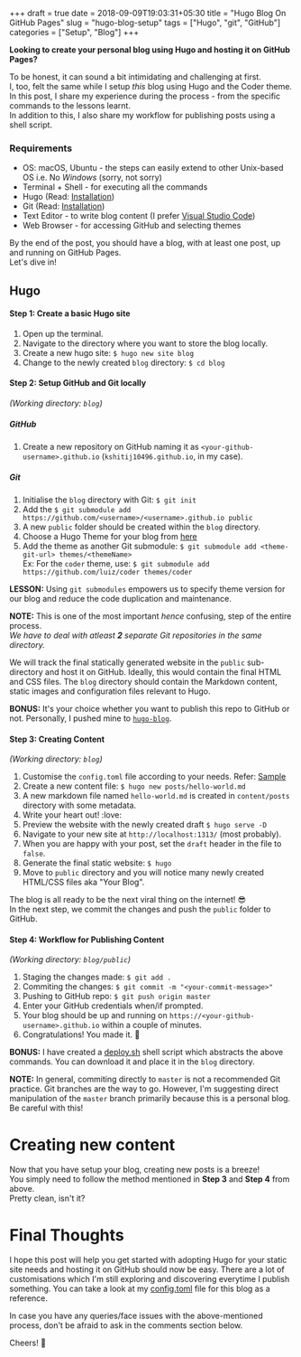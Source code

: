 +++
draft = true
date = 2018-09-09T19:03:31+05:30
title = "Hugo Blog On GitHub Pages"
slug = "hugo-blog-setup"
tags = ["Hugo", "git", "GitHub"]
categories = ["Setup", "Blog"]
+++

**Looking to create your personal blog using Hugo and hosting it on GitHub Pages?**  

To be honest, it can sound a bit intimidating and challenging at first.  
I, too, felt the same while I setup *this* blog using Hugo and the Coder theme.  
In this post, I share my experience during the process - from the specific commands to the lessons learnt.  
In addition to this, I also share my workflow for publishing posts using a shell script.  

### Requirements
- OS: macOS, Ubuntu - the steps can easily extend to other Unix-based OS i.e. No *Windows* (sorry, not sorry)
- Terminal + Shell - for executing all the commands
- Hugo (Read: [Installation](https://gohugo.io/getting-started/installing/))
- Git (Read: [Installation](https://www.atlassian.com/git/tutorials/install-git))
- Text Editor - to write blog content (I prefer [Visual Studio Code](https://code.visualstudio.com/download))
- Web Browser - for accessing GitHub and selecting themes

By the end of the post, you should have a blog, with at least one post, up and running on GitHub Pages.  
Let's dive in!

## Hugo

#### Step 1: Create a basic Hugo site
1. Open up the terminal.
2. Navigate to the directory where you want to store the blog locally.
3. Create a new hugo site: ```$ hugo new site blog```
4. Change to the newly created `blog` directory: ```$ cd blog```

#### Step 2: Setup GitHub and Git locally
*(Working directory: `blog`)*

##### GitHub
1. Create a new repository on GitHub naming it as `<your-github-username>.github.io`
(`kshitij10496.github.io`, in my case).

##### Git
1. Initialise the `blog` directory with Git: `$ git init`
2. Add the `$ git submodule add https://github.com/<username>/<username>.github.io public`
3. A new `public` folder should be created within the `blog` directory.
4. Choose a Hugo Theme for your blog from [here](https://themes.gohugo.io/)
5. Add the theme as another Git submodule: `$ git submodule add <theme-git-url> themes/<themeName>`  
Ex: For the `coder` theme, use: `$ git submodule add https://github.com/luiz/coder themes/coder`

**LESSON:** Using `git submodules` empowers us to specify theme version for our blog and reduce the code duplication and maintenance.

**NOTE:** This is one of the most important *hence* confusing, step of the entire process.    
*We have to deal with atleast **2** separate Git repositories in the same directory.*

We will track the final statically generated website in the `public` sub-directory and host it on GitHub. 
Ideally, this would contain the final HTML and CSS files. The `blog` directory should contain the Markdown content, 
static images and configuration files relevant to Hugo.

**BONUS:** It's your choice whether you want to publish this repo to GitHub or not. Personally, I pushed mine to [`hugo-blog`](https://github.com/kshitij10496/hugo-blog).

#### Step 3: Creating Content
*(Working directory: `blog`)*

1. Customise the `config.toml` file according to your needs. Refer: [Sample](https://gist.github.com/kshitij10496/1f6801be9c2e1d2e1ea9855b18b0bd82#file-config-toml)
2. Create a new content file: `$ hugo new posts/hello-world.md`
3. A new markdown file named `hello-world.md` is created in `content/posts` directory with some metadata.
4. Write your heart out! :love:
5. Preview the website with the newly created draft `$ hugo serve -D`
6. Navigate to your new site at `http://localhost:1313/` (most probably).
7. When you are happy with your post, set the `draft` header in the file to `false`.
8. Generate the final static website: `$ hugo`
9.  Move to `public` directory and you will notice many newly created HTML/CSS files aka "Your Blog".

The blog is all ready to be the next viral thing on the internet! :sunglasses:  
In the next step, we commit the changes and push the `public` folder to GitHub.

#### Step 4: Workflow for Publishing Content
*(Working directory: `blog/public`)*

1. Staging the changes made: `$ git add .`
2. Commiting the changes: `$ git commit -m "<your-commit-message>"`
3. Pushing to GitHub repo: `$ git push origin master`
4. Enter your GitHub credentials when/if prompted.
5. Your blog should be up and running on `https://<your-github-username>.github.io` within a couple of minutes.
6. Congratulations! You made it. :clap:

**BONUS:** I have created a [deploy.sh](https://gist.github.com/kshitij10496/7f1130979cae450ed0812cbd9d8dd7f4#file-deploy-sh) shell script which abstracts the above commands. You can download it and place it in the `blog` directory. 

**NOTE:** In general, commiting directly to `master` is not a recommended Git practice. Git branches are the way to go.
However, I'm suggesting direct manipulation of the `master` branch primarily because this is a personal blog.
Be careful with this!

# Creating new content

Now that you have setup your blog, creating new posts is a breeze!  
You simply need to follow the method mentioned in **Step 3** and **Step 4** from above.  
Pretty clean, isn't it?

# Final Thoughts

I hope this post will help you get started with adopting Hugo for your static site needs and hosting it on GitHub should now be easy.
There are a lot of customisations which I'm still exploring and discovering everytime I publish something.
You can take a look at my [config.toml](https://github.com/kshitij10496/hugo-blog/blob/master/config.toml) file for this blog as a reference.

In case you have any queries/face issues with the above-mentioned process, don't be afraid to ask in the comments section below.  

Cheers! :beer: